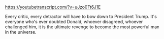 https://youtubetranscript.com/?v=uJzo0Tt6J1E

 Every critic, every detractor will have to bow down to President Trump. It's everyone who's ever doubted Donald, whoever disagreed, whoever challenged him, it is the ultimate revenge to become the most powerful man in the universe.